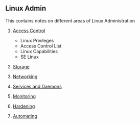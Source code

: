 ## Linux Admin

This contains notes on different areas of Linux Administration

1. [Access Control](access_control.md)
	- Linux Privileges
	- Access Control List
	- Linux Capabilities
	- SE Linux

2. [Storage](#)
3. [Networking](#)
4. [Services and Daemons](#)


5. [Monitoring](#)
6. [Hardening](#)
7. [Automating](#)
